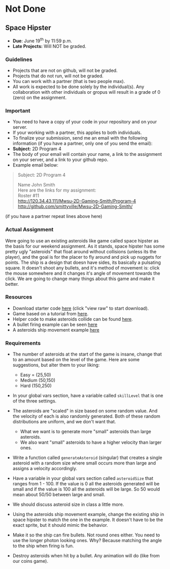 # Not Done

## Space Hipster
- **Due**: June 19<sup>th</sup> by 11:59 p.m.
- **Late Projects:** Will NOT be graded. 

### Guidelines
- Projects that are not on github, will not be graded. 
- Projects that do not run, will not be graded.
- You can work with a partner (that is two people max).
- All work is expected to be done solely by the individual(s). Any collaboration with other individuals or gropus will result in a grade of 0 (zero) on the assignment.

### Important
- You need to have a copy of your code in your repository and on your server. 
- If your working with a partner, this applies to both individuals.
- To finalize your submission, send me an email with the following information (if you have a partner, only one of you send the email):
- **Subject:** 2D Program 4
- The body of your email will contain your name, a link to the assignment on your server, and a link to your github repo.
- Example email below:

>Subject: 2D Program 4
>
>Name John Smith<br>
Here are the links for my assignment:<br>
Roster #11<br>
http://120.34.43.111/Mwsu-2D-Gaming-Smith/Program-4<br>
http://github.com/smittyville/Mwsu-2D-Gaming-Smith/<br>

(if you have a partner repeat lines above here)

### Actual Assignment

Were going to use an existing asteroids like game called space hipster as the basis for our weekend assignment. As it stands, space hipster has some pretty ugly "asteroids" that float around without collisions (unless its the player), and the goal is for the placer to fly around and pick up nuggets for points. The ship is a design that doesn have sides, its basically a pulsating square. It doesn't shoot any bullets, and it's method of movement is: click the mouse somewhere and it changes it's angle of movement towards the click. We are going to change many things about this game and make it better. 


### Resources
- Download starter code [here](https://github.com/rugbyprof/Mwsu-Mobile-Gaming/blob/master/Example_code/spacehipster.zip) (click "view raw" to start download). 
- Game based on a tutorial from [here](https://gamedevacademy.org/html5-phaser-tutorial-spacehipster-a-space-exploration-game/).
- Helper code to make asteroids collide can be found  [here](http://examples.phaser.io/_site/view_full.html?d=arcade%20physics&f=group+vs+self.js&t=group%20vs%20self).
- A bullet firing example can be seen [here](http://phaser.io/examples/v2/games/invaders)
- A asteroids ship movement example [here](http://phaser.io/examples/v2/arcade-physics/asteroids-movement)


### Requirements

- The number of asteroids at the start of the game is insane, change that to an amount based on the level of the game. Here are some suggestions, but alter them to your liking:
    - Easy = (25,50) 
    - Medium (50,150)
    - Hard (150,250)
- In your global vars section, have a variable called `skillLevel` that is one of the three settings.


- The asteroids are "scaled" in size based on some random value. And the velocity of each is also randomly generated. Both of these random distributions are uniform, and we don't want that.
    - What we want is to generate more "small" asteroids than large asteroids.
    - We also want "small" asteroids to have a higher velocity than larger ones.
- Write a function called `generateAsteroid` (singular) that creates a single asteroid with a random size where small occurs more than large and assigns a velocity accordingly. 
- Have a variable in your global vars section called `asteroidSize` that ranges from 1 - 100. If the value is 0 all the asteroids generated will be small and if the value is 100 all the asteroids will be large. So 50 would mean about 50/50 between large and small. 
- We should discuss asteroid size in class a little more.

- Using the asteroids ship movement example, change the existing ship in space hipster to match the one in the example. It doesn't have to be the exact sprite, but it should mimic the behavior.

- Make it so the ship can fire bullets. Not round ones either. You need to use the longer photon looking ones. Why? Because matching the angle to the ship when firing is fun.

- Destroy asteroids when hit by a bullet. Any animation will do (like from our coins game). 

